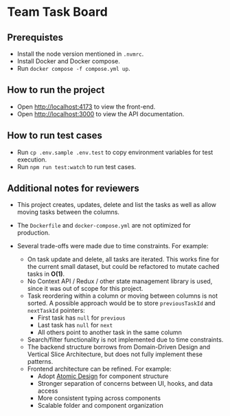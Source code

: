 # Team Task Board

## Prerequistes

- Install the node version mentioned in `.nvmrc`.
- Install Docker and Docker compose.
- Run `docker compose -f compose.yml up`.

## How to run the project

- Open [http://localhost:4173](http://localhost:4173) to view the front-end.
- Open [http://localhost:3000](http://localhost:3000) to view the API documentation.

## How to run test cases

- Run `cp .env.sample .env.test` to copy environment variables for test execution.
- Run `npm run test:watch` to run test cases.

## Additional notes for reviewers

- This project creates, updates, delete and list the tasks as well as allow moving tasks between the columns.

- The `Dockerfile` and `docker-compose.yml` are not optimized for production.
- Several trade-offs were made due to time constraints. For example:
  - On task update and delete, all tasks are iterated. This works fine for the current small dataset, but could be refactored to mutate cached tasks in **O(1)**.
  - No Context API / Redux / other state management library is used, since it was out of scope for this project.
  - Task reordering within a column or moving between columns is not sorted. A possible approach would be to store `previousTaskId` and `nextTaskId` pointers:
    - First task has `null` for `previous`
    - Last task has `null` for `next`
    - All others point to another task in the same column
  - Search/filter functionality is not implemented due to time constraints.
  - The backend structure borrows from Domain-Driven Design and Vertical Slice Architecture, but does not fully implement these patterns.
  - Frontend architecture can be refined. For example:
    - Adopt [Atomic Design](https://atomicdesign.bradfrost.com/) for component structure
    - Stronger separation of concerns between UI, hooks, and data access
    - More consistent typing across components
    - Scalable folder and component organization
